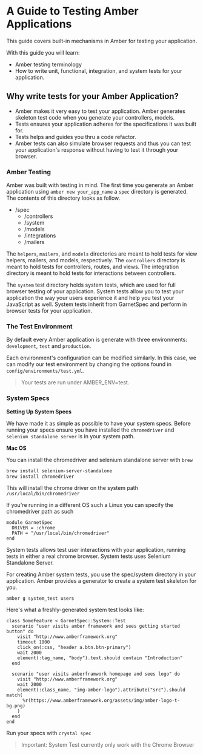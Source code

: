 # A Guide to Testing Amber Applications

This guide covers built-in mechanisms in Amber for testing your application.

With this guide you will learn:

* Amber testing terminology
* How to write unit, functional, integration, and system tests for your application.


## Why write tests for your Amber Application?

* Amber makes it very easy to test your application. Amber generates skeleton test code when you generate your controllers, models.
* Tests ensures your application adheres for the specifications it was built for.
* Tests helps and guides you thru a code refactor.
* Amber tests can also simulate browser requests and thus you can test your application's response without having to test it through your browser.

### Amber Testing

Amber was built with testing in mind. The first time you generate an Amber application using `amber new your_app_name` a `spec` directory is generated. The contents of this directory looks as follow.

- /spec
	- /controllers
	- /system
	- /models
	- /integrations
	- /mailers 

The `helpers`, `mailers`, and `models` directories are meant to hold tests for view helpers, mailers, and models, respectively. The `controllers` directory is meant to hold tests for controllers, routes, and views. The integration directory is meant to hold tests for interactions between controllers.

The `system` test directory holds system tests, which are used for full browser testing of your application. System tests allow you to test your application the way your users experience it and help you test your JavaScript as well. System tests inherit from GarnetSpec and perform in browser tests for your application.

### The Test Environment

By default every Amber application is generate with three environments: `development`, `test` and `production`.

Each environment's configuration can be modified similarly. In this case, we can modify our test environment by changing the options found in `config/environments/test.yml`.

> Your tests are run under AMBER_ENV=test.

### System Specs

**Setting Up System Specs**

We have made it as simple as possible to have your system specs. Before running your specs ensure you have installed the `chromedriver` and `selenium standalone server` is in your system path. 

**Mac OS**

You can install the chromedriver and selenium standalone server with `brew`

```bash
brew install selenium-server-standalone
brew install chromedriver
```

This will install the chrome driver on the system path `/usr/local/bin/chromedriver`

If you're running in a different OS such a Linux you can specify the chromedriver path as such

```crystal
module GarnetSpec
  DRIVER = :chrome
  PATH = "/usr/local/bin/chromedriver"
end
```

System tests allows test user interactions with your application, running tests in either a real  chrome browser. System tests uses Selenium Standalone Server.

For creating Amber system tests, you use the spec/system directory in your application. Amber provides a generator to create a system test skeleton for you.

```crystal
amber g system_test users
```

Here's what a freshly-generated system test looks like:

```crystal
class SomeFeature < GarnetSpec::System::Test
  scenario "user visits amber framework and sees getting started button" do
    visit "http://www.amberframework.org"
    timeout 1000
    click_on(:css, "header a.btn.btn-primary")
    wait 2000
    element(:tag_name, "body").text.should contain "Introduction"
  end
	
  scenario "user visits amberframwork homepage and sees logo" do
    visit "http://www.amberframework.org"
    wait 2000
    element(:class_name, "img-amber-logo").attribute("src").should match(
      %r(https://www.amberframework.org/assets/img/amber-logo-t-bg.png)
    )
  end
end
```

Run your specs with `crystal spec` 

> Important: System Test currently only work with the Chrome Browser



